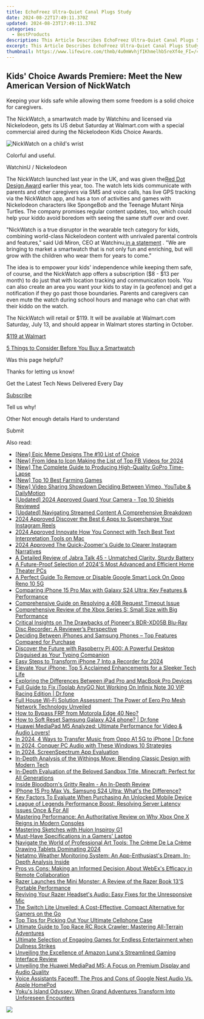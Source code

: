 ```yaml
---
title: EchoFreez Ultra-Quiet Canal Plugs Study
date: 2024-08-22T17:49:11.370Z
updated: 2024-08-23T17:49:11.370Z
categories:
  - BestProducts
description: This Article Describes EchoFreez Ultra-Quiet Canal Plugs Study
excerpt: This Article Describes EchoFreez Ultra-Quiet Canal Plugs Study
thumbnail: https://www.lifewire.com/thmb/4u0mWvhjfIKhmelhb5reXf4e_FI=/400x300/filters:no_upscale():max_bytes(150000):strip_icc():format(webp)/_hero_SQ_EarDial-5-41638efdbc844775bbe5fc478565243c.JPG
---
```


## Kids' Choice Awards Premiere: Meet the New American Version of NickWatch

Keeping your kids safe while allowing them some freedom is a solid choice for caregivers.

 The NickWatch, a smartwatch made by Watchinu and licensed via Nickelodeon, gets its US debut Saturday at Walmart.com with a special commercial aired during the Nickelodeon Kids Choice Awards.

![NickWatch on a child's wrist](https://www.lifewire.com/thmb/yqpaqlbiZAKth098cDjeGBx6S3s=/1500x0/filters:no_upscale():max_bytes(150000):strip_icc():format(webp)/NickWatchonwrist03-5c1abe8fe33a42d0acc067e5aa68d429.jpg)

Colorful and useful.

WatchinU / Nickelodeon

 The NickWatch launched last year in the UK, and was given the[Red Dot Design Award](https://www.red-dot.org/de/project/nickwatch-68476) earlier this year, too. The watch lets kids communicate with parents and other caregivers via SMS and voice calls, has live GPS tracking via the NickWatch app, and has a ton of activities and games with Nickelodeon characters like SpongeBob and the Teenage Mutant Ninja Turtles. The company promises regular content updates, too, which could help your kiddo avoid boredom with seeing the same stuff over and over.

 "NickWatch is a true disruptor in the wearable tech category for kids, combining world-class Nickelodeon content with unrivaled parental controls and features," said Udi Miron, CEO at Watchinu,[in a statement](https://www.prnewswire.com/news-releases/watchinu-brings-award-winning-nickelodeon-smartwatch-for-kids-to-the-us-302195353.html) . "We are bringing to market a smartwatch that is not only fun and enriching, but will grow with the children who wear them for years to come."

 The idea is to empower your kids' independence while keeping them safe, of course, and the NickWatch app offers a subscription ($8 - $13 per month) to do just that with location tracking and communication tools. You can also create an area you want your kids to stay in (a geofence) and get a notification if they go past those boundaries. Parents and caregivers can even mute the watch during school hours and manage who can chat with their kiddo on the watch.

 The NickWatch will retail or $119\. It will be available at Walmart.com Saturday, July 13, and should appear in Walmart stores starting in October.  

[$119 at Walmart](https://www.walmart.com/ip/nickWatch-by-nickelodeon/6344272802)

[5 Things to Consider Before You Buy a Smartwatch](https://www.lifewire.com/before-you-buy-smartwatch-8666142)

Was this page helpful?

Thanks for letting us know!

 Get the Latest Tech News Delivered Every Day

[Subscribe](https://www.lifewire.com/#)

Tell us why!

 Other  Not enough details  Hard to understand

 Submit


<ins class="adsbygoogle"
     style="display:block"
     data-ad-format="autorelaxed"
     data-ad-client="ca-pub-7571918770474297"
     data-ad-slot="1223367746"></ins>



<ins class="adsbygoogle"
     style="display:block"
     data-ad-client="ca-pub-7571918770474297"
     data-ad-slot="8358498916"
     data-ad-format="auto"
     data-full-width-responsive="true"></ins>

<span class="atpl-alsoreadstyle">Also read:</span>
<div><ul>
<li><a href="https://fox-access.techidaily.com/new-epic-meme-designs-the-10-list-of-choice/"><u>[New] Epic Meme Designs  The #10 List of Choice</u></a></li>
<li><a href="https://facebook-video-content.techidaily.com/new-from-idea-to-icon-making-the-list-of-top-fb-videos-for-2024/"><u>[New] From Idea to Icon  Making the List of Top FB Videos for 2024</u></a></li>
<li><a href="https://some-skills.techidaily.com/new-the-complete-guide-to-producing-high-quality-gopro-time-lapse/"><u>[New] The Complete Guide to Producing High-Quality GoPro Time-Lapse</u></a></li>
<li><a href="https://screen-capture.techidaily.com/new-top-10-best-farming-games/"><u>[New] Top 10 Best Farming Games</u></a></li>
<li><a href="https://youtube-data.techidaily.com/ideo-sharing-showdown-deciding-between-vimeo-youtube-and-dailymotion/"><u>[New] Video Sharing Showdown  Deciding Between Vimeo, YouTube & DailyMotion</u></a></li>
<li><a href="https://video-capture.techidaily.com/updated-2024-approved-guard-your-camera-top-10-shields-reviewed/"><u>[Updated] 2024 Approved  Guard Your Camera - Top 10 Shields Reviewed</u></a></li>
<li><a href="https://facebook-video-content.techidaily.com/updated-navigating-streamed-content-a-comprehensive-breakdown/"><u>[Updated] Navigating Streamed Content  A Comprehensive Breakdown</u></a></li>
<li><a href="https://instagram-video-recordings.techidaily.com/2024-approved-discover-the-best-6-apps-to-supercharge-your-instagram-reels/"><u>2024 Approved  Discover the Best 6 Apps to Supercharge Your Instagram Reels</u></a></li>
<li><a href="https://vp-tips.techidaily.com/2024-approved-innovate-how-you-connect-with-tech-best-text-interpretation-tools-on-mac/"><u>2024 Approved  Innovate How You Connect with Tech  Best Text Interpretation Tools on Mac</u></a></li>
<li><a href="https://instagram-clips.techidaily.com/2024-approved-the-quick-zoomers-guide-to-clearer-instagram-narratives/"><u>2024 Approved  The Quick-Zoomer's Guide to Clearer Instagram Narratives</u></a></li>
<li><a href="https://buynow-marvelous.techidaily.com/a-detailed-review-of-jabra-talk-45-unmatched-clarity-sturdy-battery/"><u>A Detailed Review of Jabra Talk 45 - Unmatched Clarity, Sturdy Battery</u></a></li>
<li><a href="https://buynow-marvelous.techidaily.com/a-future-proof-selection-of-2024s-most-advanced-and-efficient-home-theater-pcs/"><u>A Future-Proof Selection of 2024'S Most Advanced and Efficient Home Theater PCs</u></a></li>
<li><a href="https://easy-unlock-android.techidaily.com/a-perfect-guide-to-remove-or-disable-google-smart-lock-on-oppo-reno-10-5g-by-drfone-android/"><u>A Perfect Guide To Remove or Disable Google Smart Lock On Oppo Reno 10 5G</u></a></li>
<li><a href="https://buynow-marvelous.techidaily.com/comparing-iphone-15-pro-max-with-galaxy-s24-ultra-key-features-and-performance/"><u>Comparing iPhone 15 Pro Max with Galaxy S24 Ultra: Key Features & Performance</u></a></li>
<li><a href="https://tech-recovery.techidaily.com/comprehensive-guide-on-resolving-a-408-request-timeout-issue/"><u>Comprehensive Guide on Resolving a 408 Request Timeout Issue</u></a></li>
<li><a href="https://buynow-marvelous.techidaily.com/comprehensive-review-of-the-xbox-series-s-small-size-with-big-performance/"><u>Comprehensive Review of the Xbox Series S: Small Size with Big Performance</u></a></li>
<li><a href="https://buynow-marvelous.techidaily.com/critical-insights-on-the-drawbacks-of-pioneers-bdr-xd05b-blu-ray-disc-recorder-a-reviewers-perspective/"><u>Critical Insights on The Drawbacks of Pioneer's BDR-XD05B Blu-Ray Disc Recorder: A Reviewer’s Perspective</u></a></li>
<li><a href="https://buynow-marvelous.techidaily.com/deciding-between-iphones-and-samsung-phones-top-features-compared-for-purchase/"><u>Deciding Between iPhones and Samsung Phones – Top Features Compared for Purchase</u></a></li>
<li><a href="https://buynow-marvelous.techidaily.com/discover-the-future-with-raspberry-pi-400-a-powerful-desktop-disguised-as-your-typing-companion/"><u>Discover the Future with Raspberry Pi 400: A Powerful Desktop Disguised as Your Typing Companion</u></a></li>
<li><a href="https://desktop-recording.techidaily.com/easy-steps-to-transform-iphone-7-into-a-recorder-for-2024/"><u>Easy Steps to Transform iPhone 7 Into a Recorder for 2024</u></a></li>
<li><a href="https://buynow-marvelous.techidaily.com/elevate-your-iphone-top-5-acclaimed-enhancements-for-a-sleeker-tech-life/"><u>Elevate Your iPhone: Top 5 Acclaimed Enhancements for a Sleeker Tech Life</u></a></li>
<li><a href="https://buynow-marvelous.techidaily.com/exploring-the-differences-between-ipad-pro-and-macbook-pro-devices/"><u>Exploring the Differences Between iPad Pro and MacBook Pro Devices</u></a></li>
<li><a href="https://fake-location.techidaily.com/full-guide-to-fix-itoolab-anygo-not-working-on-infinix-note-30-vip-racing-edition-drfone-by-drfone-virtual-android/"><u>Full Guide to Fix iToolab AnyGO Not Working On Infinix Note 30 VIP Racing Edition | Dr.fone</u></a></li>
<li><a href="https://buynow-marvelous.techidaily.com/full-house-wi-fi-solution-assessment-the-power-of-eero-pro-mesh-network-technology-unveiled/"><u>Full House Wi-Fi Solution Assessment: The Power of Eero Pro Mesh Network Technology Unveiled</u></a></li>
<li><a href="https://android-frp.techidaily.com/how-to-bypass-frp-from-motorola-edge-40-neo-by-drfone-android/"><u>How to Bypass FRP from Motorola Edge 40 Neo?</u></a></li>
<li><a href="https://techidaily.com/how-to-soft-reset-samsung-galaxy-a24-phone-drfone-by-drfone-reset-android-reset-android/"><u>How to Soft Reset Samsung Galaxy A24 phone? | Dr.fone</u></a></li>
<li><a href="https://buynow-marvelous.techidaily.com/huawei-mediapad-m5-analyzed-ultimate-performance-for-video-and-audio-lovers/"><u>Huawei MediaPad M5 Analyzed: Ultimate Performance for Video & Audio Lovers!</u></a></li>
<li><a href="https://android-transfer.techidaily.com/in-2024-4-ways-to-transfer-music-from-oppo-a1-5g-to-iphone-drfone-by-drfone-transfer-from-android-transfer-from-android/"><u>In 2024, 4 Ways to Transfer Music from Oppo A1 5G to iPhone | Dr.fone</u></a></li>
<li><a href="https://extra-hints.techidaily.com/in-2024-conquer-pc-audio-with-these-windows-10-strategies/"><u>In 2024, Conquer PC Audio with These Windows 10 Strategies</u></a></li>
<li><a href="https://extra-approaches.techidaily.com/in-2024-screenspectrum-app-evaluation/"><u>In 2024, ScreenSpectrum App Evaluation</u></a></li>
<li><a href="https://buynow-marvelous.techidaily.com/in-depth-analysis-of-the-withings-move-blending-classic-design-with-modern-tech/"><u>In-Depth Analysis of the Withings Move: Blending Classic Design with Modern Tech</u></a></li>
<li><a href="https://buynow-marvelous.techidaily.com/in-depth-evaluation-of-the-beloved-sandbox-title-minecraft-perfect-for-all-generations/"><u>In-Depth Evaluation of the Beloved Sandbox Title, Minecraft: Perfect for All Generations</u></a></li>
<li><a href="https://buynow-marvelous.techidaily.com/inside-bloodborns-gritty-realm-an-in-depth-review/"><u>Inside Bloodborn's Gritty Realm - An In-Depth Review</u></a></li>
<li><a href="https://buynow-marvelous.techidaily.com/iphone-15-pro-max-vs-samsung-s24-ultra-whats-the-difference/"><u>IPhone 15 Pro Max Vs. Samsung S24 Ultra: What's the Difference?</u></a></li>
<li><a href="https://buynow-marvelous.techidaily.com/key-factors-to-evaluate-when-purchasing-an-unlocked-mobile-device/"><u>Key Factors To Evaluate When Purchasing An Unlocked Mobile Device</u></a></li>
<li><a href="https://win-answers.techidaily.com/league-of-legends-performance-boost-resolving-server-latency-issues-once-and-for-all/"><u>League of Legends Performance Boost: Resolving Server Latency Issues Once & For All</u></a></li>
<li><a href="https://buynow-marvelous.techidaily.com/mastering-performance-an-authoritative-review-on-why-xbox-one-x-reigns-in-modern-consoles/"><u>Mastering Performance: An Authoritative Review on Why Xbox One X Reigns in Modern Consoles</u></a></li>
<li><a href="https://buynow-marvelous.techidaily.com/mastering-sketches-with-huion-inspiroy-g1/"><u>Mastering Sketches with Huion Inspiroy G1</u></a></li>
<li><a href="https://buynow-marvelous.techidaily.com/must-have-specifications-in-a-gamers-laptop/"><u>Must-Have Specifications in a Gamers' Laptop</u></a></li>
<li><a href="https://buynow-marvelous.techidaily.com/navigate-the-world-of-professional-art-tools-the-creme-de-la-creme-drawing-tablets-dominating-2024/"><u>Navigate the World of Professional Art Tools: The Crème De La Crème Drawing Tablets Dominating 2024</u></a></li>
<li><a href="https://buynow-marvelous.techidaily.com/netatmo-weather-monitoring-system-an-app-enthusiasts-dream-in-depth-analysis-inside/"><u>Netatmo Weather Monitoring System: An App-Enthusiast's Dream, In-Depth Analysis Inside</u></a></li>
<li><a href="https://buynow-marvelous.techidaily.com/pros-vs-cons-making-an-informed-decision-about-webexs-efficacy-in-remote-collaboration/"><u>Pros vs Cons: Making an Informed Decision About WebEx's Efficacy in Remote Collaboration</u></a></li>
<li><a href="https://buynow-marvelous.techidaily.com/razer-launches-the-mini-monster-a-review-of-the-razer-book-13s-portable-performance/"><u>Razer Launches the Mini Monster: A Review of the Razer Book 13'S Portable Performance</u></a></li>
<li><a href="https://sound-issues.techidaily.com/reviving-your-razer-headsets-audio-easy-fixes-for-the-unresponsive-mic/"><u>Reviving Your Razer Headset's Audio: Easy Fixes for the Unresponsive Mic</u></a></li>
<li><a href="https://buynow-marvelous.techidaily.com/the-switch-lite-unveiled-a-cost-effective-compact-alternative-for-gamers-on-the-go/"><u>The Switch Lite Unveiled: A Cost-Effective, Compact Alternative for Gamers on the Go</u></a></li>
<li><a href="https://tech-renaissance.techidaily.com/top-tips-for-picking-out-your-ultimate-cellphone-case/"><u>Top Tips for Picking Out Your Ultimate Cellphone Case</u></a></li>
<li><a href="https://buynow-marvelous.techidaily.com/ultimate-guide-to-top-race-rc-rock-crawler-mastering-all-terrain-adventures/"><u>Ultimate Guide to Top Race RC Rock Crawler: Mastering All-Terrain Adventures</u></a></li>
<li><a href="https://buynow-marvelous.techidaily.com/ultimate-selection-of-engaging-games-for-endless-entertainment-when-dullness-strikes/"><u>Ultimate Selection of Engaging Games for Endless Entertainment when Dullness Strikes</u></a></li>
<li><a href="https://buynow-marvelous.techidaily.com/unveiling-the-excellence-of-amazon-lunas-streamlined-gaming-interface-review/"><u>Unveiling the Excellence of Amazon Luna's Streamlined Gaming Interface Review</u></a></li>
<li><a href="https://buynow-marvelous.techidaily.com/unveiling-the-huawei-mediapad-m5-a-focus-on-premium-display-and-audio-quality/"><u>Unveiling the Huawei MediaPad M5: A Focus on Premium Display and Audio Quality</u></a></li>
<li><a href="https://buynow-marvelous.techidaily.com/voice-assistants-faceoff-the-pros-and-cons-of-google-nest-audio-vs-apple-homepod/"><u>Voice Assistants Faceoff: The Pros and Cons of Google Nest Audio Vs. Apple HomePod</u></a></li>
<li><a href="https://buynow-marvelous.techidaily.com/yokus-island-odyssey-when-grand-adventures-transform-into-unforeseen-encounters/"><u>Yoku's Island Odyssey: When Grand Adventures Transform Into Unforeseen Encounters</u></a></li>
</ul></div>

<!-- affiliate ads begin -->
<a href="https://secure.2checkout.com/order/checkout.php?PRODS=4940317&QTY=1&AFFILIATE=108875&CART=1"><img src="https://secure.avangate.com/images/merchant/333ac5d90817d69113471fbb6e531bee/sps-partnership-728x90eng.png" border="0"></a>
<!-- affiliate ads end -->